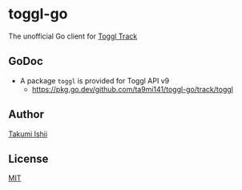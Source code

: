toggl-go
====

The unofficial Go client for [Toggl Track](https://developers.track.toggl.com/)

## GoDoc

* A package `toggl` is provided for Toggl API v9
  * https://pkg.go.dev/github.com/ta9mi141/toggl-go/track/toggl

## Author

[Takumi Ishii](https://github.com/ta9mi141)

## License

[MIT](https://github.com/ta9mi141/toggl-go/blob/master/LICENSE)
